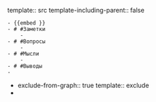template:: src
template-including-parent:: false

	- {{embed }}
	- # #Заметки
		-
	- # #Вопросы
		-
	- # #Мысли
		-
	- # #Выводы
	-
- exclude-from-graph:: true
  template:: exclude
-